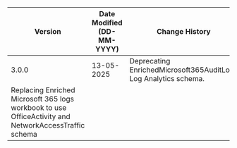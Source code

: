 | **Version** | **Date Modified (DD-MM-YYYY)** | **Change History**                                                                       |
|-------------|--------------------------------|------------------------------------------------------------------------------------------|
| 3.0.0       | 13-05-2025                     | Deprecating EnrichedMicrosoft365AuditLogs Log Analytics schema. 
Replacing Enriched Microsoft 365 logs workbook to use OfficeActivity and NetworkAccessTraffic schema								                                  |



